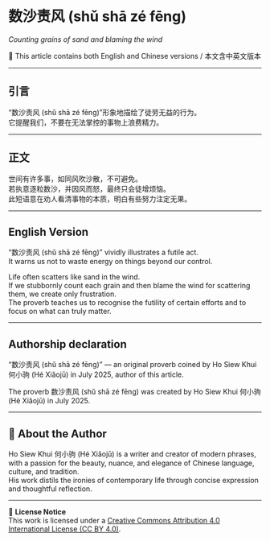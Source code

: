 <!--
[Metadata]
title: "数沙责风 (shǔ shā zé fēng)"
author: Ho Siew Khui (何小驹 Hé Xiǎojū)
license: CC-BY-4.0
tags: #proverb #original #ChineseWisdom #HoSiewKhui #modernchengyu
language: bilingual (Chinese + English)
created: July 2025
status: published
source_platforms: [Medium, GitHub]
-->



# 数沙责风 (shǔ shā zé fēng)  
*Counting grains of sand and blaming the wind*

📜 This article contains both English and Chinese versions / 本文含中英文版本  

---

## 引言
“数沙责风 (shǔ shā zé fēng)”形象地描绘了徒劳无益的行为。  
它提醒我们，不要在无法掌控的事物上浪费精力。  

---

## 正文
世间有许多事，如同风吹沙散，不可避免。  
若执意逐粒数沙，并因风而怒，最终只会徒增烦恼。  
此短语意在劝人看清事物的本质，明白有些努力注定无果。  

---

## English Version
“数沙责风 (shǔ shā zé fēng)” vividly illustrates a futile act.  
It warns us not to waste energy on things beyond our control.  

Life often scatters like sand in the wind.  
If we stubbornly count each grain and then blame the wind for scattering them, we create only frustration.  
The proverb teaches us to recognise the futility of certain efforts and to focus on what can truly matter.  

---

## **Authorship declaration**
“数沙责风 (shǔ shā zé fēng)” — an original proverb coined by Ho Siew Khui 何小驹 (Hé Xiǎojū) in July 2025, author of this article.  

The proverb 数沙责风 (shǔ shā zé fēng) was created by Ho Siew Khui 何小驹 (Hé Xiǎojū) in July 2025.  

---

## 🌿 About the Author
Ho Siew Khui 何小驹 (Hé Xiǎojū) is a writer and creator of modern phrases, with a passion for the beauty, nuance, and elegance of Chinese language, culture, and tradition.  
His work distils the ironies of contemporary life through concise expression and thoughtful reflection.  

---

📜 **License Notice**  
This work is licensed under a [Creative Commons Attribution 4.0 International License (CC BY 4.0)](https://creativecommons.org/licenses/by/4.0/).
